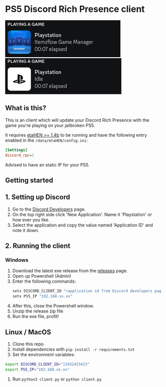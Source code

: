 # PS5 Discord Rich Presence client

![Rich Presenc example game](assets/discord_example_game.png)
![Rich Presenc example idle](assets/discord_example_idle.png)

## What is this?
This is an client which will update your Discord Rich Presence with the game you're playing on your jailbroken PS5. 

It requires [etaHEN >= 1.4b](https://github.com/LightningMods/etaHEN) to be running and have the following entry enabled in the `/data/etaHEN/config.ini`:
```ini
[Settings]
discord_rpc=1
```
Advised to have an static IP for your PS5.

## Getting started
## 1. Setting up Discord
1. Go to the [Discord Developers](https://discord.com/developers) page.
1. On the top right side click 'New Application'. Name it 'Playstation' or how ever you like.
1. Select the application and copy the value named 'Application ID' and note it down.

## 2. Running the client

### Windows
1. Download the latest exe release from the [releases](https://github.com/jeroendev-one/ps5-rpc-client/releases) page.
1. Open up Powershell (Admin)
1. Enter the following commands:
    ```cmd
    setx DISCORD_CLIENT_ID "<application id from Discord developers page>
    setx PS5_IP "192.168.xx.xx"
    ```
1. After this, close the Powershell window.
1. Unzip the release zip file
1. Run the exe file, profit!

## Linux / MacOS
1. Clone this repo
1. Install dependencies with `pip install -r requirements.txt`
1. Set the environment variables:
```bash
export DISCORD_CLIENT_ID="13432423423"
export PS5_IP="192.168.xx.xx"
```
1. Run `python3 client.py` or `python client.py`
